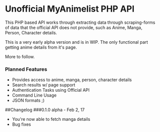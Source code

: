 # Unofficial MyAnimelist PHP API

This PHP based API works through extracting data through scraping-forms of data that the official API does not provide, such as Anime, Manga, Person, Character details.

This is a very early alpha version and is in WIP. The only functional part getting anime details from it's page.

More to follow.


### Planned Features
- Provides access to anime, manga, person, character details
- Search results w/ page support
- Authentication Tasks using Official API
- Command Line Usage
- JSON formats ;)

##Changelog
###0.1.0 alpha - Feb 2, 17
- You're now able to fetch manga details
- Bug fixes

